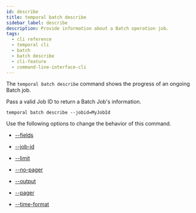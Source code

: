 ```yaml
---
id: describe
title: temporal batch describe
sidebar_label: describe
description: Provide information about a Batch operation job.
tags:
  - cli reference
  - temporal cli
  - batch
  - batch describe
  - cli-feature
  - command-line-interface-cli
---
```


The `temporal batch describe` command shows the progress of an ongoing Batch job.

Pass a valid Job ID to return a Batch Job's information.

`temporal batch describe --jobid=MyJobId`

Use the following options to change the behavior of this command.

- [--fields](/cli/cmd-options/fields)

- [--job-id](/cli/cmd-options/job-id)

- [--limit](/cli/cmd-options/limit)

- [--no-pager](/cli/cmd-options/no-pager)

- [--output](/cli/cmd-options/output)

- [--pager](/cli/cmd-options/pager)

- [--time-format](/cli/cmd-options/time-format)
